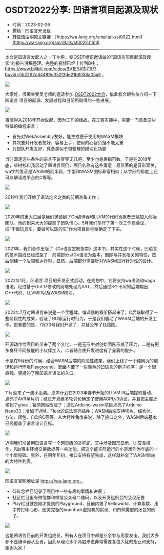 # OSDT2022分享: 凹语言项目起源及现状

- 时间：2023-02-26
- 撰稿：凹语言开发组
- 转载请注明原文链接：[https://wa-lang.org/smalltalk/st0022.html](https://wa-lang.org/smalltalk/st0022.html)

---

本文是凹语言发起人之一丁尔男，受OSDT组织邀请做的“凹语言项目起源及现状”的报告讲稿整理。完整的视频已经上传到B栈：https://www.bilibili.com/video/BV1EY411i7Tt/?buvid=0b2292c44489d352f3de21b6058a05a6 。

![](/st0022-01.png)


大家好，很荣幸受吴老师的邀请参加 [OSDT2022大会](https://mp.weixin.qq.com/s/nuW8B3MmNSLRPOn8vSWpkw)，借此机会跟各位介绍一下 凹语言 项目的起源、发展过程和目前所取得的一些进展。

![](/st0022-02.png)


事情得从2018年开始说起，因为工作的缘故，在工程实践中，需要一门具备这些特征的编程语言：

- 首先对WebAssembly友好，能生成便于使用的WASM模块
- 其次要对开发者友好，容易上手，使用的心智负担不能太重
- 对团队开发友好，具备类似于包管理的模块化功能

当时满足这些条件的语言不说寥寥无几吧，至少也是屈指可数。于是在2018年底，柴树杉和我启动了凹语言项目，项目名称有这些寓意：最显著的是音形双关，wa字的发音是WASM的前半段，字型和WASM图标非常相似；从字形的角度上还可以解读成平台的C等等。

![](/st0022-03.png)

2019年我们开始了语法定义之类的前期准备工作；

![](/st0022-04.png)

2020年的重大进展是我们邀请到了Go编译器和LLVM的代码贡献者史斌加入创始团队。他的到来大大的提高了团队信心。5月我们举行了第一次工作组会议，把“不做玩具车，要做可以跑的车”作为项目目标给确定了下来。

![](/st0022-05.png)

2021年，我们合作出版了《Go语言定制指南》这本书。其实在这个时候，凹语言 的技术路线已经成型了：前端部分以Go语法为蓝本，删除与并发相关的特性，然后创建一个后端和运行时，显然，后端部分需要针对WASM进行针对性的设计。

![](/st0022-06.png)

2022年1月，凹语言 项目的开发正式启动，在规划中，它将支持wa语法和wago语法，经过基于Go1.17修改的前端处理为AST，然后通过3个不同的后端输出C++代码、LLVMIR以及WASM模块。

![](/st0022-07.png)

2022年7月对凹语言来说是一个里程碑。编译器的框架搭起来了，C后端取得了一些阶段性的成果，验证了RC等运行时行为，于是我们启动了WASM后端的开发工作。更重要的是，7月20号我们开源了，并且公布了线路图。

![](/st0022-08.png)

开源动作给项目的带来了两个变化，一是无形中对创始团队形成了压力，二是有更多身怀不同技能的小伙伴加入，二者结合使开发进度有了显著的提升。

于是在9月份的时候，结合WASM后端的阶段性成果，我们上线了一个纯网页的编译和运行环境Playground，里面内置了一些简单的凹语言的例子程序；是一个很直观、便捷的了解凹语言语法的入口。


![](/st0022-09.png)

11月迎来了一波小高潮。原本计划在2023年春节开始的LLVM IR后端提前启动，点亮了AVR单片机；经过开发组多轮讨论确定了使用AGPLv3协议，并且把主库迁移到了gitee；官网网站改版了；通过Arduino-wasm项目点亮了Arduino Nano33；增加了VIM、Fleet的语法高亮插件；WASM后端支持切片、结构体、方法、闭包、自动RC等等，从大特性角度来说，除了接口之外，WASM后端基本已经覆盖了语言设计目标。

![](/st0022-10.png)


近期我们准备用凹语言写一个网页版的贪吃蛇，其中涉及图形显示、UI交互操作、和js宿主环境交换数据等一些功能，把这个能实际运行的小游戏作为年底的一个小里程碑。另外，在明年年初，接口支持有望完成，这样就补全了WASM后端的大特性列表。

![](/st0022-11.png)

凹语言官网地址是 https://wa-lang.org。

- 碎碎念栏目记录了项目中一些有趣的事情和进展；
- 社区栏目里有微信群和微信公众号二维码，以及开发组例会的会议纪要
- Play栏目就是刚才提到的Playground，目前内置了helloworld、计算素数、用字符打印心形、图灵完备的brainfuck虚拟机的实现、和四种类型的闭包的例子。

![](/st0022-12.png)

这是凹语言目前的开发组成员，所有人在项目中都是业余参与用爱发电。我们大多都不是编译器从业者，因此从理论水平角度来说非常需要各位大佬的指正和支持，谢谢大家！
